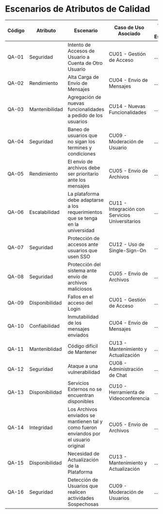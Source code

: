 # Escenarios de Atributos de Calidad

| Código | Atributo       | Escenario                                                                              | Caso de Uso Asociado                            | Código de Escenario |
| ------ | -------------- | -------------------------------------------------------------------------------------- | ----------------------------------------------- | ------------------- |
| QA-01  | Seguridad      | Intento de Accesos de Usuario a Cuenta de Otro Usuario                                 | CU01 - Gestión de Acceso                        | ...                 |
| QA-02  | Rendimiento    | Alta Carga de Envío de Mensajes                                                        | CU04 - Envío de Mensajes                        | ...                 |
| QA-03  | Mantenibilidad | Agregación de nuevas funcionalidades a pedido de los usuarios                          | CU14 - Nuevas Funcionalidades                   | ...                 |
| QA-04  | Seguridad      | Baneo de usuarios que no sigan los termines y condiciones                              | CU09 - Moderación de Usuario                    | ...                 |
| QA-05  | Rendimiento    | El envío de archivos debe ser prioritario ante los mensajes                            | CU05 - Envío de Archivos                        | ...                 |
| QA-06  | Escalabilidad  | La plataforma debe adaptarse a los requerimientos que se tenga en la universidad       | CU11 - Integración con Servicios Universitarios | ...                 |
| QA-07  | Seguridad      | Protección de accesos ante usuarios que usen SSO                                       | CU12 - Uso de Single-Sign-On                    | ...                 |
| QA-08  | Seguridad      | Protección del sistema ante envío de archivos maliciosos                               | CU05 - Envío de Archivos                        | ...                 |
| QA-09  | Disponibilidad | Fallos en el acceso del Login                                                          | CU01 - Gestión de Acceso                        | ...                 |
| QA-10  | Confiabilidad  | Inmutabilidad de los mensajes enviados                                                 | CU04 - Envío de Mensajes                        | ...                 |
| QA-11  | Manteniblidad  | Código dificil de Mantener                                                             | CU13 - Mantenimiento y Actualización            | ...                 |
| QA-12  | Seguridad      | Ataque a una vulnerabilidad                                                            | CU08 - Administración de Chat                   | ...                 |
| QA-13  | Disponibilidad | Servicios Externos no se encuentran disponibles                                        | CU10 - Herramienta de Videoconferencia          | ...                 |
| QA-14  | Integridad     | Los Archivos enviados se mantienen tal y como fueron enviandos por el usuario original | CU05 - Envío de Archivos                        | ...                 |
| QA-15  | Disponibilidad | Necesidad de Actualización de la Plataforma                                            | CU13 - Mantenimiento y Actualización            | ...                 |
| QA-16  | Seguridad      | Detección de Usuarios que realicen actividades Sospechosas                             | CU09 - Moderación de Usuarios                   | ...                 |
